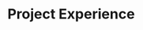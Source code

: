 ---
title: "Project Experience"
description: "this is meta description"
draft: false
bg_image: "images/featue-bg.jpg"
---